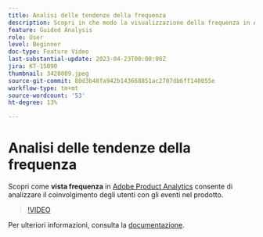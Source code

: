 ```yaml
---
title: Analisi delle tendenze della frequenza
description: Scopri in che modo la visualizzazione della frequenza in Adobe Product Analytics consente di analizzare il coinvolgimento degli utenti con gli eventi nel prodotto.
feature: Guided Analysis
role: User
level: Beginner
doc-type: Feature Video
last-substantial-update: 2023-04-23T00:00:00Z
jira: KT-15090
thumbnail: 3428089.jpeg
source-git-commit: 80d3b48fa942b143668851ac2707db6ff140055e
workflow-type: tm+mt
source-wordcount: '53'
ht-degree: 13%

---
```


# Analisi delle tendenze della frequenza

Scopri come **vista frequenza** in [Adobe Product Analytics](../../adobe-product-analytics/adobe-product-analytics-overview.md) consente di analizzare il coinvolgimento degli utenti con gli eventi nel prodotto.

>[!VIDEO](https://video.tv.adobe.com/v/3428089/?learn=on)

Per ulteriori informazioni, consulta la [documentazione](https://experienceleague.adobe.com/en/docs/analytics-platform/using/guided-analysis/trends/frequency).
